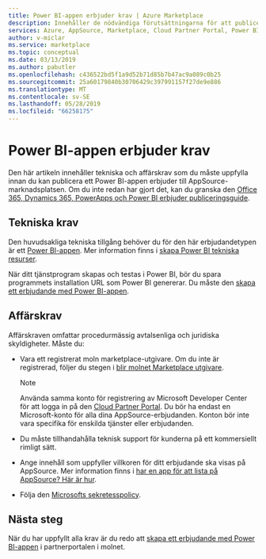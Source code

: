 ```yaml
---
title: Power BI-appen erbjuder krav | Azure Marketplace
description: Innehåller de nödvändiga förutsättningarna för att publicera en Power BI-app på AppSource.
services: Azure, AppSource, Marketplace, Cloud Partner Portal, Power BI
author: v-miclar
ms.service: marketplace
ms.topic: conceptual
ms.date: 03/13/2019
ms.author: pabutler
ms.openlocfilehash: c436522bd5f1a9d52b71d85b7b47ac9a089c0b25
ms.sourcegitcommit: 25a60179840b30706429c397991157f27de9e886
ms.translationtype: MT
ms.contentlocale: sv-SE
ms.lasthandoff: 05/28/2019
ms.locfileid: "66258175"
---
```

# <a name="power-bi-app-offer-prerequisites"></a>Power BI-appen erbjuder krav

Den här artikeln innehåller tekniska och affärskrav som du måste uppfylla innan du kan publicera ett Power BI-appen erbjuder till AppSource-marknadsplatsen.  Om du inte redan har gjort det, kan du granska den [Office 365, Dynamics 365, PowerApps och Power BI erbjuder publiceringsguide](../../appsource-offer-publishing-guide.md).


## <a name="technical-requirements"></a>Tekniska krav

Den huvudsakliga tekniska tillgång behöver du för den här erbjudandetypen är ett [Power BI-appen](https://go.microsoft.com/fwlink/?linkid=2028636). Mer information finns i [skapa Power BI tekniska resurser](./cpp-create-technical-assets.md).

När ditt tjänstprogram skapas och testas i Power BI, bör du spara programmets installation URL som Power BI genererar. Du måste den [skapa ett erbjudande med Power BI-appen](./cpp-create-offer.md).

## <a name="business-requirements"></a>Affärskrav

Affärskraven omfattar procedurmässig avtalsenliga och juridiska skyldigheter.  Måste du:

- Vara ett registrerat moln marketplace-utgivare. Om du inte är registrerad, följer du stegen i [blir molnet Marketplace utgivare](https://docs.microsoft.com/azure/marketplace/become-publisher).

    > [!NOTE] 
    > Använda samma konto för registrering av Microsoft Developer Center för att logga in på den [Cloud Partner Portal](https://cloudpartner.azure.com). Du bör ha endast en Microsoft-konto för alla dina AppSource-erbjudanden. Konton bör inte vara specifika för enskilda tjänster eller erbjudanden.
 
- Du måste tillhandahålla teknisk support för kunderna på ett kommersiellt rimligt sätt.
- Ange innehåll som uppfyller villkoren för ditt erbjudande ska visas på AppSource. Mer information finns i [har en app för att lista på AppSource? Här är hur](https://appsource.microsoft.com/blogs/have-an-app-to-list-on-appsource-here-s-how).
- Följa den [Microsofts sekretesspolicy](https://privacy.microsoft.com/privacystatement).


## <a name="next-steps"></a>Nästa steg

När du har uppfyllt alla krav är du redo att [skapa ett erbjudande med Power BI-appen](./cpp-create-offer.md) i partnerportalen i molnet.
